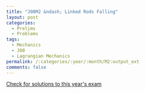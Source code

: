 ```yaml
---
title: "J00M2 &ndash; Linked Rods Falling"
layout: post
categories:
  - Prelims
  - Problems
tags:
  - Mechanics
  - J00
  - Lagrangian Mechanics
permalink: /:categories/:year/:month/M2:output_ext
comments: false
---
```

<object data="2000J2M.pdf" type="application/pdf" width="100%" height="500"></object>
<div class="message"><a href='https://princetonprelim.com/prelim/4/'>Check for solutions to this year's exam</a></div>